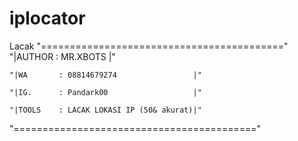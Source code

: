 # iplocator
Lacak 
"=========================================="
    "|AUTHOR   : MR.XBOTS                    |"           

    "|WA       : 08814679274                 |"             

    "|IG.      : Pandark00                   |"
                 
    "|TOOLS    : LACAK LOKASI IP (50& akurat)|"           

"=========================================="
